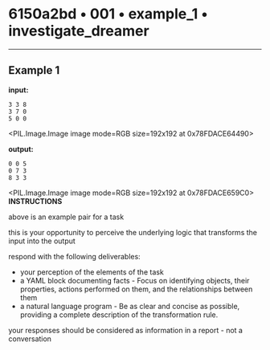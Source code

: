 # 6150a2bd • 001 • example_1 • investigate_dreamer

---

## Example 1

**input:**
```
3 3 8
3 7 0
5 0 0
```

<PIL.Image.Image image mode=RGB size=192x192 at 0x78FDACE64490>

**output:**
```
0 0 5
0 7 3
8 3 3
```

<PIL.Image.Image image mode=RGB size=192x192 at 0x78FDACE659C0>
**INSTRUCTIONS**

above is an example pair for a task

this is your opportunity to perceive the underlying logic that transforms the
input into the output

respond with the following deliverables:

- your perception of the elements of the task
- a YAML block documenting facts - Focus on identifying objects, their properties, actions performed on them, and the relationships between them
- a natural language program - Be as clear and concise as possible, providing a complete description of the transformation rule.


your responses should be considered as information in a report - not a conversation
